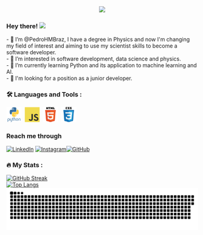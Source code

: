 <div id="header" align="center">
  <img src="https://media.giphy.com/media/v1.Y2lkPTc5MGI3NjExdzJmdjJhaG80d3Bnamtod3o4MWc1c2kyd2FhaTRrM3UwODZ6YzM1eCZlcD12MV9pbnRlcm5hbF9naWZfYnlfaWQmY3Q9Zw/BaDsH4FpMBnqdK8J0g/giphy.gif" width="100"/>
</div>

<h3>
  Hey there!
  <img src="https://media.giphy.com/media/hvRJCLFzcasrR4ia7z/giphy.gif" width="30px"/>
</h1>

<p>
- 👋 I’m @PedroHMBraz, I have a degree in Physics and now I'm changing my field of interest and aiming to use my scientist skills to become a software developer. <br>
- 👀 I’m interested in software development, data science and physics. <br>
- 🌱 I’m currently learning Python and its application to machine learning and AI. <br>
- 🔎 I'm looking for a position as a junior developer.
<p>

### :hammer_and_wrench: Languages and Tools :
<img src="https://github.com/devicons/devicon/blob/master/icons/python/python-original-wordmark.svg" title="Python" alt="Python" width="40" height="40"/>&nbsp;
<img src="https://github.com/devicons/devicon/blob/master/icons/javascript/javascript-original.svg" title="JS" alt="JS" width="40" height="40"/>&nbsp;
<img src="https://github.com/devicons/devicon/blob/master/icons/html5/html5-original-wordmark.svg" title="HTML" alt="HTML" width="40" height="40"/>&nbsp;
<img src="https://github.com/devicons/devicon/blob/master/icons/css3/css3-original-wordmark.svg" title="CSS" alt="CSS" width="40" height="40"/>&nbsp;
 
### Reach me through
[![LinkedIn](https://img.shields.io/badge/LinkedIn-252525?style=for-the-badge&logo=linkedin&logoColor=0E76A8)](https://www.linkedin.com/in/pedrohmbraz/) [![Instagram](https://img.shields.io/badge/Instagram-252525?style=for-the-badge&logo=instagram)](https://www.instagram.com/pedrohmbraz/)[![GitHub](https://img.shields.io/badge/github-%23121011.svg?style=for-the-badge&logo=github&logoColor=white)](https://github.com/PedroHMBraz)

### :fire: My Stats :

[![GitHub Streak](http://github-readme-streak-stats.herokuapp.com?user=PedroHMBraz&theme=dark&background=000000)](https://git.io/streak-stats) <br>
[![Top Langs](https://github-readme-stats.vercel.app/api/top-langs/?username=PedroHMBraz&layout=compact&theme=vision-friendly-dark)](https://github.com/anuraghazra/github-readme-stats)
![Snake animation](https://github.com/PedroHMBraz/PedroHMBraz/blob/output/github-contribution-grid-snake.svg)
<!---
PedroHMBraz/PedroHMBraz is a ✨ special ✨ repository because its `README.md` (this file) appears on your GitHub profile.
You can click the Preview link to take a look at your changes.
--->
